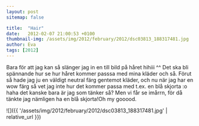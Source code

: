 ```yaml
---
layout: post
sitemap: false

title:  "Hair"
date:   2012-02-07 21:00:53 +0100
thumbnail-img: /assets/img/2012/february/2012/dsc03813_188317481.jpg
author: Eva
tags: [2012]
---
```


Bara för att jag kan så slänger jag in en till bild på håret hihiii ^^ Det ska bli spännande hur se hur håret kommer passsa med mina kläder och så. Förut så hade jag ju en väldigt neutral färg gentemot kläder, och nu när jag har en wow färg så vet jag inte hur det kommer passa med t.ex. en blå skjorta :o haha det kanske bara är jag som tänker så? Men vi får se imårrn, för då tänkte jag nämligen ha en blå skjorta!Oh my gooood.

![]({{ '/assets/img/2012/february/2012/dsc03813_188317481.jpg'  | relative_url }})

